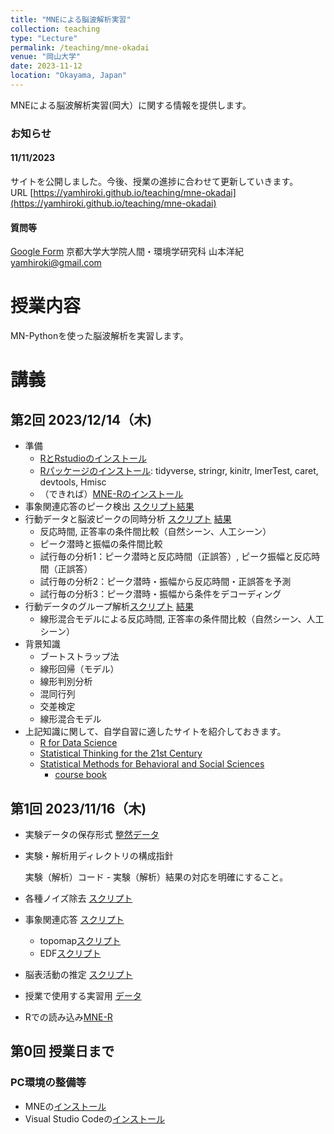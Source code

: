 ```yaml
---
title: "MNEによる脳波解析実習"
collection: teaching
type: "Lecture"
permalink: /teaching/mne-okadai
venue: "岡山大学"
date: 2023-11-12
location: "Okayama, Japan"
---
```

MNEによる脳波解析実習(岡大）に関する情報を提供します。

### お知らせ  
#### 11/11/2023
サイトを公開しました。今後、授業の進捗に合わせて更新していきます。  
URL [https://yamhiroki.github.io/teaching/mne-okadai](https://yamhiroki.github.io/teaching/mne-okadai)
#### 質問等
[Google Form](https://docs.google.com/forms/d/e/1FAIpQLSeikKubclt8G23Q-b_Akfemc_8qKf4H3GcZWfDubrrx1gxNFQ/viewform)
京都大学大学院人間・環境学研究科 山本洋紀
yamhiroki@gmail.com

# 授業内容
MN-Pythonを使った脳波解析を実習します。

# 講義
## 第2回 2023/12/14（木)
- 準備
    - [RとRstudioのインストール](https://syunsuke.github.io/r_install_guide_for_beginners/index.html)
    - [Rパッケージのインストール](https://syunsuke.github.io/r_install_guide_for_beginners/05_installation_of_packages.html): tidyverse, stringr, kinitr, lmerTest, caret, devtools, Hmisc
    - （できれば）[MNE-Rのインストール](https://mne.tools/mne-r/)
- 事象関連応答のピーク検出 [スクリプト](https://www.dropbox.com/scl/fi/o4tagtac3cembpibx598l/GetPeaks.py?rlkey=eihya01mwn99li85j4j5bua39&dl=0)[結果](https://www.dropbox.com/scl/fi/dglwtd5x9yfl62m1ivx61/epochs_peakes.csv?rlkey=coaxzdi0bcnpx3it7qjwrby0u&dl=0)
- 行動データと脳波ピークの同時分析 [スクリプト](https://www.dropbox.com/scl/fi/wiponp9ywn21c23q8rkyf/BehEEGPeaks1.R?rlkey=xxskgfd29y0vq6noznbajba7y&dl=0) [結果](https://www.dropbox.com/scl/fi/35uc748lhd35783hssugk/BehEEGPeaks1.html?rlkey=5u4k1s0f7508nvspp2m3spcew&dl=0)
    - 反応時間, 正答率の条件間比較（自然シーン、人工シーン）
    - ピーク潜時と振幅の条件間比較
    - 試行毎の分析1：ピーク潜時と反応時間（正誤答）, ピーク振幅と反応時間（正誤答）
    - 試行毎の分析2：ピーク潜時・振幅から反応時間・正誤答を予測
    - 試行毎の分析3：ピーク潜時・振幅から条件をデコーディング
- 行動データのグループ解析[スクリプト](https://www.dropbox.com/scl/fi/zenohbb4y14syx5sknn6m/BehGroup1.R?rlkey=5b2jg6tfj34amt7o08wacmt1i&dl=0) [結果](https://www.dropbox.com/scl/fi/l90b7rgdu533wl7frva5b/BehGroup1.html?rlkey=jyisy7gdl2i9byklo1zwsayvx&dl=0)
    - 線形混合モデルによる反応時間, 正答率の条件間比較（自然シーン、人工シーン）
- 背景知識
    - ブートストラップ法
    - 線形回帰（モデル）
    - 線形判別分析
    - 混同行列
    - 交差検定
    - 線形混合モデル
- 上記知識に関して、自学自習に適したサイトを紹介しておきます。
    - [R for Data Science](https://r4ds.had.co.nz/)
    - [Statistical Thinking for the 21st Century](https://statsthinking21.github.io/statsthinking21-core-site/index.html#why-does-this-book-exist)  
    - [Statistical Methods for Behavioral and Social Sciences](https://psych252.github.io/)
        - [course book](https://psych252.github.io/psych252book/)

## 第1回 2023/11/16（木)
- 実験データの保存形式 [整然データ](https://okumuralab.org/~okumura/python/tidy.html)

- 実験・解析用ディレクトリの構成指針
    
    実験（解析）コード - 実験（解析）結果の対応を明確にすること。

- 各種ノイズ除去 [スクリプト](https://www.dropbox.com/scl/fi/l83ko1m71r9bx8lsuh7pp/noise_removal.zip?rlkey=donfvxbguxvxbms3bf8g27bcc&dl=0)

- 事象関連応答 [スクリプト](https://www.dropbox.com/scl/fi/vnrla4m3beekgcdxo9pvp/Epoching.py?rlkey=9i6b37d7035ualrfp2t6cdl1y&dl=0)
    - topomap[スクリプト](https://www.dropbox.com/scl/fi/qhvjf1huoa23dd842jac5/PlotTopo.py?rlkey=simji8b291fn46klrydmg8004&dl=0)
    - EDF[スクリプト](https://www.dropbox.com/scl/fi/8tyrd3143ehs7dttikb2q/write_edf.py?rlkey=97g3kg3ompl7eam4ven22yhnh&dl=0)

- 脳表活動の推定 [スクリプト](https://www.dropbox.com/scl/fi/yt8dddvx2ue4y0mblm770/surface_map.zip?rlkey=w8kdglsn8goahv2wyd2icmehj&dl=0)

- 授業で使用する実習用 [データ](https://www.dropbox.com/scl/fi/9i97k1l8vkxngzett6kx9/data.zip?rlkey=jii7fgtxwa9d2g2xvey9voh6i&dl=0)

- Rでの読み込み[MNE-R](https://mne.tools/mne-r/)


## 第0回 授業日まで
### PC環境の整備等
- MNEの[インストール](https://mne.tools/stable/install/index.html)
- Visual Studio Codeの[インストール](https://azure.microsoft.com/ja-jp/products/visual-studio-code/)
